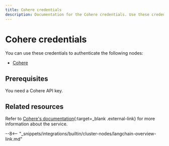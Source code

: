 ```yaml
---
title: Cohere credentials
description: Documentation for the Cohere credentials. Use these credentials to authenticate Cohere in n8n, a workflow automation platform.
---
```


# Cohere credentials

You can use these credentials to authenticate the following nodes:

* [Cohere](/integrations/builtin/cluster-nodes/sub-nodes/n8n-nodes-langchain.lmcohere/)

## Prerequisites

You need a Cohere API key.

## Related resources


Refer to [Cohere's documentation](https://docs.cohere.com/reference/about){:target=_blank .external-link} for more information about the service.

--8<-- "_snippets/integrations/builtin/cluster-nodes/langchain-overview-link.md"
